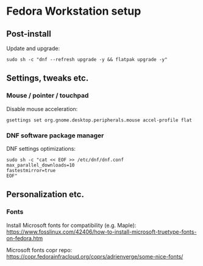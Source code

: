# Fedora Workstation setup

## Post-install
Update and upgrade:
```
sudo sh -c "dnf --refresh upgrade -y && flatpak upgrade -y"
```

## Settings, tweaks etc.
### Mouse / pointer / touchpad
Disable mouse acceleration:
```
gsettings set org.gnome.desktop.peripherals.mouse accel-profile flat
```

### DNF software package manager
DNF settings optimizations:
```
sudo sh -c "cat << EOF >> /etc/dnf/dnf.conf
max_parallel_downloads=10
fastestmirror=true
EOF"
```



## Personalization etc.
### Fonts
Install Microsoft fonts for compatibility (e.g. Maple):
https://www.fosslinux.com/42406/how-to-install-microsoft-truetype-fonts-on-fedora.htm

Microsoft fonts copr repo:
https://copr.fedorainfracloud.org/coprs/adrienverge/some-nice-fonts/
